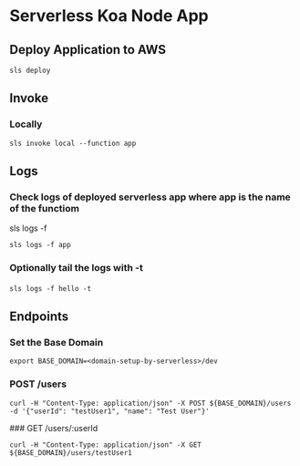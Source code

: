 # Serverless Koa Node App

## Deploy Application to AWS

```sls deploy```

## Invoke

### Locally

```sls invoke local --function app```

## Logs

### Check logs of deployed serverless app where app is the name of the functiom
sls logs -f <app-function-name>

```sls logs -f app```

### Optionally tail the logs with -t
```sls logs -f hello -t``` 

## Endpoints

### Set the Base Domain

```export BASE_DOMAIN=<domain-setup-by-serverless>/dev```

### POST /users

```curl -H "Content-Type: application/json" -X POST ${BASE_DOMAIN}/users -d '{"userId": "testUser1", "name": "Test User"}'```

### GET /users/:userId

```curl -H "Content-Type: application/json" -X GET ${BASE_DOMAIN}/users/testUser1```